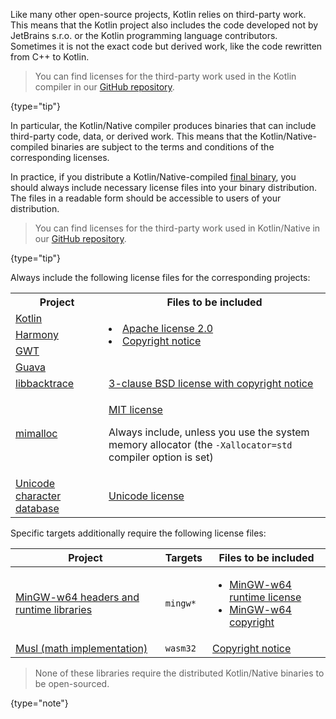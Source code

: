 [//]: # (title: License files for the Kotlin/Native binaries)

Like many other open-source projects, Kotlin relies on third-party work. This means that the Kotlin project also
includes the code developed not by JetBrains s.r.o. or the Kotlin programming language contributors. Sometimes it is not
the exact code but derived work, like the code rewritten from C++ to Kotlin.

> You can find licenses for the third-party work used in the Kotlin compiler in
> our [GitHub repository](https://github.com/JetBrains/kotlin/tree/master/license/third_party).
>
{type="tip"}

In particular, the Kotlin/Native compiler produces binaries that can include third-party code, data, or derived work.
This means that the Kotlin/Native-compiled binaries are subject to the terms and conditions of the corresponding
licenses.

In practice, if you distribute a Kotlin/Native-compiled [final binary](https://kotlinlang.org/docs/multiplatform-build-native-binaries.html),
you should always include necessary license files into your binary distribution. The files in a readable form should be
accessible to users of your distribution.

> You can find licenses for the third-party work used in Kotlin/Native in
> our [GitHub repository](https://github.com/JetBrains/kotlin/tree/master/kotlin-native/licenses/third_party).
>
{type="tip"}

Always include the following license files for the corresponding projects:

<table>
   <tr>
      <th>Project</th>
      <th>Files to be included</th>
   </tr>
   <tr>
        <td><a href="https://kotlinlang.org/">Kotlin</a></td>
        <td rowspan="3">
         <list>
            <li><a href="https://github.com/JetBrains/kotlin/blob/master/license/LICENSE.txt">Apache license 2.0</a></li>
            <li><a href="https://github.com/JetBrains/kotlin/blob/master/kotlin-native/licenses/third_party/harmony_NOTICE.txt">Copyright notice</a></li>
         </list>
        </td>
   </tr>
   <tr>
        <td><a href="https://harmony.apache.org/">Harmony</a></td>
   </tr>
   <tr>
        <td><a href="https://www.gwtproject.org/">GWT</a></td>
   </tr>
   <tr>
        <td><a href="https://guava.dev">Guava</a></td>
   </tr>
   <tr>
        <td><a href="https://github.com/ianlancetaylor/libbacktrace">libbacktrace</a></td>
        <td><a href="https://github.com/JetBrains/kotlin/blob/master/kotlin-native/licenses/third_party/libbacktrace_LICENSE.txt">3-clause BSD license with copyright notice</a></td>
   </tr>
   <tr>
        <td><a href="https://github.com/microsoft/mimalloc">mimalloc</a></td>
        <td>
          <p><a href="https://github.com/JetBrains/kotlin/blob/master/kotlin-native/licenses/third_party/mimalloc_LICENSE.txt">MIT license</a></p>
          <p>Always include, unless you use the system memory allocator (the <code>-Xallocator=std</code> compiler option is set)</p>
        </td>
   </tr>
   <tr>
        <td><a href="https://www.unicode.org/">Unicode character database</a></td>
        <td><a href="https://github.com/JetBrains/kotlin/blob/master/kotlin-native/licenses/third_party/unicode_LICENSE.txt">Unicode license</a></td>
   </tr>
</table>

Specific targets additionally require the following license files:

| Project                                                               | Targets  | Files to be included                                                                                                                                                                                                                                                                                                                       | 
|-----------------------------------------------------------------------|----------|--------------------------------------------------------------------------------------------------------------------------------------------------------------------------------------------------------------------------------------------------------------------------------------------------------------------------------------------|
| [MinGW-w64 headers and runtime libraries](https://www.mingw-w64.org/) | `mingw*` | <list><ul><li><a href="https://sourceforge.net/p/mingw-w64/mingw-w64/ci/master/tree/COPYING.MinGW-w64-runtime/COPYING.MinGW-w64-runtime.txt">MinGW-w64 runtime license</a></li><li><a href="https://sourceforge.net/p/mingw-w64/mingw-w64/ci/master/tree/mingw-w64-libraries/winpthreads/COPYING">MinGW-w64 copyright</a></li></ul></list> |
| [Musl (math implementation)](https://musl.libc.org/)                  | `wasm32` | [Copyright notice](https://github.com/JetBrains/kotlin/blob/master/kotlin-native/runtime/src/main/cpp/math/COPYRIGHT)                                                                                                                                                                                                                      |

> None of these libraries require the distributed Kotlin/Native binaries to be open-sourced.
>
{type="note"}
